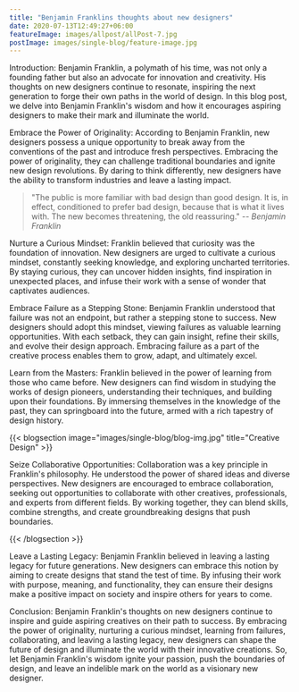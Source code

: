```yaml
---
title: "Benjamin Franklins thoughts about new designers"
date: 2020-07-13T12:49:27+06:00
featureImage: images/allpost/allPost-7.jpg
postImage: images/single-blog/feature-image.jpg
---
```


Introduction:
Benjamin Franklin, a polymath of his time, was not only a founding father but also an advocate for innovation and creativity. His thoughts on new designers continue to resonate, inspiring the next generation to forge their own paths in the world of design. In this blog post, we delve into Benjamin Franklin's wisdom and how it encourages aspiring designers to make their mark and illuminate the world.

Embrace the Power of Originality:
According to Benjamin Franklin, new designers possess a unique opportunity to break away from the conventions of the past and introduce fresh perspectives. Embracing the power of originality, they can challenge traditional boundaries and ignite new design revolutions. By daring to think differently, new designers have the ability to transform industries and leave a lasting impact.

> "The public is more familiar with bad design than good design. It is, in effect, conditioned to prefer bad design, because that is what it lives with. The new becomes threatening, the old reassuring."
> -- <cite>Benjamin Franklin</cite>

Nurture a Curious Mindset:
Franklin believed that curiosity was the foundation of innovation. New designers are urged to cultivate a curious mindset, constantly seeking knowledge, and exploring uncharted territories. By staying curious, they can uncover hidden insights, find inspiration in unexpected places, and infuse their work with a sense of wonder that captivates audiences.

Embrace Failure as a Stepping Stone:
Benjamin Franklin understood that failure was not an endpoint, but rather a stepping stone to success. New designers should adopt this mindset, viewing failures as valuable learning opportunities. With each setback, they can gain insight, refine their skills, and evolve their design approach. Embracing failure as a part of the creative process enables them to grow, adapt, and ultimately excel.

Learn from the Masters:
Franklin believed in the power of learning from those who came before. New designers can find wisdom in studying the works of design pioneers, understanding their techniques, and building upon their foundations. By immersing themselves in the knowledge of the past, they can springboard into the future, armed with a rich tapestry of design history.

{{< blogsection image="images/single-blog/blog-img.jpg" title="Creative Design" >}}

Seize Collaborative Opportunities:
Collaboration was a key principle in Franklin's philosophy. He understood the power of shared ideas and diverse perspectives. New designers are encouraged to embrace collaboration, seeking out opportunities to collaborate with other creatives, professionals, and experts from different fields. By working together, they can blend skills, combine strengths, and create groundbreaking designs that push boundaries.

{{< /blogsection >}}

Leave a Lasting Legacy:
Benjamin Franklin believed in leaving a lasting legacy for future generations. New designers can embrace this notion by aiming to create designs that stand the test of time. By infusing their work with purpose, meaning, and functionality, they can ensure their designs make a positive impact on society and inspire others for years to come.

Conclusion:
Benjamin Franklin's thoughts on new designers continue to inspire and guide aspiring creatives on their path to success. By embracing the power of originality, nurturing a curious mindset, learning from failures, collaborating, and leaving a lasting legacy, new designers can shape the future of design and illuminate the world with their innovative creations. So, let Benjamin Franklin's wisdom ignite your passion, push the boundaries of design, and leave an indelible mark on the world as a visionary new designer.